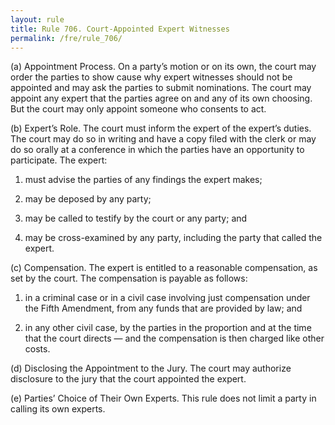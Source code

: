 ```yaml
---
layout: rule
title: Rule 706. Court-Appointed Expert Witnesses
permalink: /fre/rule_706/
---
```


(a) Appointment Process. On a party’s motion or on its own, the court may order the parties to show cause why expert witnesses should not be appointed and may ask the parties to submit nominations. The court may appoint any expert that the parties agree on and any of its own choosing. But the court may only appoint someone who consents to act.


(b) Expert’s Role. The court must inform the expert of the expert’s duties. The court may do so in writing and have a copy filed with the clerk or may do so orally at a conference in which the parties have an opportunity to participate. The expert:


1. must advise the parties of any findings the expert makes;


2. may be deposed by any party;


3. may be called to testify by the court or any party; and


4. may be cross-examined by any party, including the party that called the expert.


(c) Compensation. The expert is entitled to a reasonable compensation, as set by the court. The compensation is payable as follows:


1. in a criminal case or in a civil case involving just compensation under the Fifth Amendment, from any funds that are provided by law; and


2. in any other civil case, by the parties in the proportion and at the time that the court directs — and the compensation is then charged like other costs.


(d) Disclosing the Appointment to the Jury. The court may authorize disclosure to the jury that the court appointed the expert.


(e) Parties’ Choice of Their Own Experts. This rule does not limit a party in calling its own experts.

